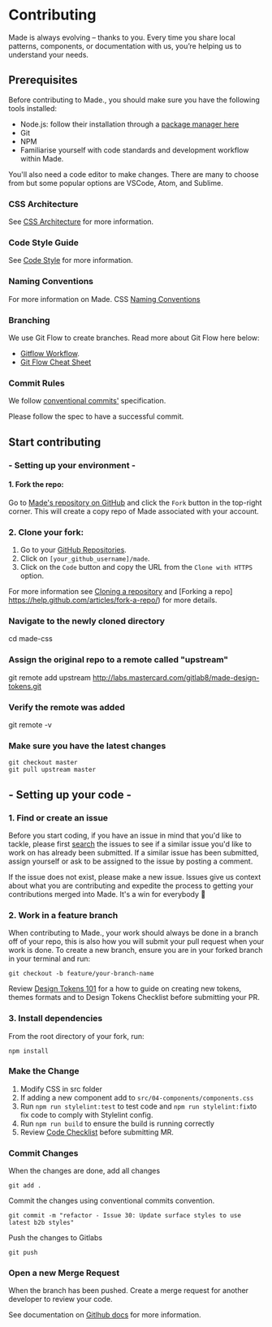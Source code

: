# Contributing

Made is always evolving – thanks to you. Every time you share local patterns, components, or documentation with us, you’re helping us to understand your needs.

## Prerequisites

Before contributing to Made., you should make sure you have the following tools installed:

- Node.js: follow their installation through a [package manager here](https://nodejs.org/en/download/package-manager/)
- Git
- NPM
- Familiarise yourself with code standards and development workflow within Made.

You'll also need a code editor to make changes. There are many to choose from but some popular options are VSCode, Atom, and Sublime.

### CSS Architecture

See [CSS Architecture](CSS-ARCHITECTURE.md) for more information.

### Code Style Guide

See [Code Style](CODE-STYLE.md) for more information. 

### Naming Conventions

For more information on Made. CSS [Naming Conventions](CSS-NAMING-CONVENTIONS.md) 

### Branching 

We use Git Flow to create branches. Read more about Git Flow here below:

* [Gitflow Workflow](https://confluence.mastercard.int/display/MAPI/Gitflow+Workflow). 
* [Git Flow Cheat Sheet](https://danielkummer.github.io/git-flow-cheatsheet/)

### Commit Rules 
We follow [conventional commits'](https://www.conventionalcommits.org/en/v1.0.0/) specification.

Please follow the spec to have a successful commit.

## Start contributing

###  - Setting up your environment -

#### 1. Fork the repo:

Go to [Made's repository on GitHub](https://github.com/Mastercard/)
and click the `Fork` button in the top-right corner. This will create a copy
repo of Made associated with your account.

### 2. Clone your fork:

1.  Go to your [GitHub Repositories](https://github.com/settings/repositories).
2.  Click on `[your_github_username]/made`.
3.  Click on the `Code` button and copy the URL from the `Clone with HTTPS` option.

For more information see [Cloning a repository](https://docs.github.com/en/repositories/creating-and-managing-repositories/cloning-a-repository) and [Forking a repo] https://help.github.com/articles/fork-a-repo/) for more details.

### Navigate to the newly cloned directory
cd made-css

###  Assign the original repo to a remote called "upstream"
git remote add upstream http://labs.mastercard.com/gitlab8/made-design-tokens.git

### Verify the remote was added
git remote -v

### Make sure you have the latest changes   

```
git checkout master
git pull upstream master
```

## - Setting up your code -

### 1. Find or create an issue

Before you start coding, if you have an issue in mind that you'd like to tackle,
please first [search](https://github.com/Mastercard/made/issues) the
issues to see if a similar issue you'd like to work on has already been
submitted. If a similar issue has been submitted, assign yourself or ask to be
assigned to the issue by posting a comment.

If the issue does not exist, please make a new issue. Issues give us context
about what you are contributing and expedite the process to getting your
contributions merged into Made. It's a win for everybody :tada:


### 2. Work in a feature branch
When contributing to Made., your work should always be done in a branch off of your repo, this is also how you will submit your pull request when your work is done. To create a new branch, ensure you are in your forked branch in your terminal and run:

```
git checkout -b feature/your-branch-name
```

Review [Design Tokens 101](./DESIGN-TOKENS-101.md) for a how to guide on creating new tokens, themes formats and to Design Tokens Checklist before submitting your PR.

### 3. Install dependencies

From the root directory of your fork, run:

`npm install`

### Make the Change  

1. Modify CSS in src folder
2. If adding a new component add to `src/04-components/components.css`
3. Run `npm run stylelint:test` to test code and `npm run stylelint:fix`to fix code to comply with Stylelint config.
4. Run `npm run build` to ensure the build is running correctly 
5. Review [Code Checklist](CODE-CHECKLIST.md) before submitting MR.


### Commit Changes 
When the changes are done, add all changes

`git add .`

Commit the changes using conventional commits convention. 

```git commit -m "refactor - Issue 30: Update surface styles to use latest b2b styles"```

Push the changes to Gitlabs

```git push```

### Open a new Merge Request 

When the branch has been pushed. Create a merge request for another developer to review your code. 

See documentation on [Gitlhub docs](https://docs.github.com/en/pull-requests/collaborating-with-pull-requests/proposing-changes-to-your-work-with-pull-requests/creating-a-pull-request) for more information.
